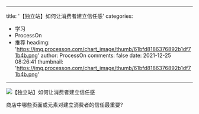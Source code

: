 
---
title: '【独立站】如何让消费者建立信任感'
categories: 
 - 学习
 - ProcessOn
 - 推荐
headimg: 'https://img.processon.com/chart_image/thumb/61bfd8186376892b1df71b4b.png'
author: ProcessOn
comments: false
date: 2021-12-25 08:26:41
thumbnail: 'https://img.processon.com/chart_image/thumb/61bfd8186376892b1df71b4b.png'
---

<div>   
<img class="thumb" alt="【独立站】如何让消费者建立信任感" src="https://img.processon.com/chart_image/thumb/61bfd8186376892b1df71b4b.png" referrerpolicy="no-referrer">
<p>商店中哪些页面或元素对建立消费者的信任最重要?</p>  
</div>
            